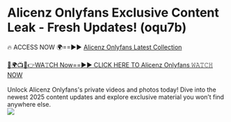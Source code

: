 # Alicenz Onlyfans Exclusive Content Leak - Fresh Updates! (oqu7b)

🔥 ACCESS NOW 🌍==►► <a href="https://tinyurl.com/kvy9nzfs" rel="nofollow">Alicenz Onlyfans Latest Collection</a>
<br><br>
[🔴🌍📺📱👉WA𝚃CH Now==►► CLICK HERE TO Alicenz Onlyfans 𝚆𝙰𝚃𝙲𝙷 NOW](https://tinyurl.com/kvy9nzfs)
<br><br>
Unlock Alicenz Onlyfans's private videos and photos today! Dive into the newest 2025 content updates and explore exclusive material you won’t find anywhere else.
<br>
<a href="https://tinyurl.com/kvy9nzfs" rel="nofollow" data-target="animated-image.originalLink"><img src="https://camo.githubusercontent.com/8a4f000d20f83aca3bf7ec5f350d767afa0574a8a352519fd8cfa583a6f93a33/68747470733a2f2f692e696d6775722e636f6d2f644a486b345a712e676966" data-canonical-src="https://i.imgur.com/dJHk4Zq.gif" style="max-width: 100%; display: inline-block;" data-target="animated-image.originalImage"></a>
<br>
